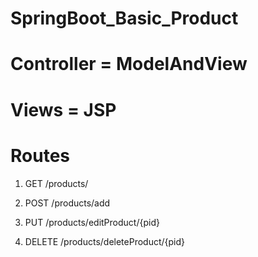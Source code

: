 # SpringBoot_Basic_Product

# Controller = ModelAndView

#  Views = JSP

# Routes

1) GET /products/

2) POST /products/add

3) PUT /products/editProduct/{pid}

4) DELETE /products/deleteProduct/{pid}

